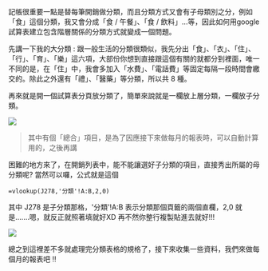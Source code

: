 記帳很重要一點是替每筆開銷做分類，而且分類方式又會有子母類別之分，例如「食」這個分類，我又會分成「食 / 午餐」、「食 / 飲料」...等，因此如何用google 試算表建立包含階層關係的分類方式就變成一個問題。

先講一下我的大分類 : 跟一般生活的分類很類似，我先分出「食」、「衣」、「住」、「行」、「育」、「樂」這六項，大部份你想到直接跟這個有關的就都分到裡面，唯一不同的是，在「住」中，我會多加入「水費」、「電話費」等固定每隔一段時間會繳交的。除此之外還有「禮」、「醫藥」等分類，所以共 8 種。

再來就是開一個試算表分頁放分類了，簡單來說就是一欄放上層分類，一欄放子分類。

![](https://dl.dropboxusercontent.com/u/6217074/blog/2015-11/moneycategory.png)

> 其中有個「總合」項目，是為了因應接下來做每月的報表時，可以自動計算用的，之後再講

困難的地方來了，在開銷列表中，能不能讓選好子分類的項目，直接秀出所屬的母分類呢? 當然可以囉，公式就是這個 

```
=vlookup(J278,'分類'!A:B,2,0)
```

其中 J278 是子分類那格，'分類'!A:B 表示分類那個頁籤的兩個直欄，2,0 就是.......嗯，就反正就照著填就好XD 
再不然你整行複製貼進去就好!!!

![](https://dl.dropboxusercontent.com/u/6217074/blog/2015-11/account-category.png)

總之到這裡差不多就處理完分類表格的規格了，接下來收集一些資料，我們來做每個月的報表吧 !!